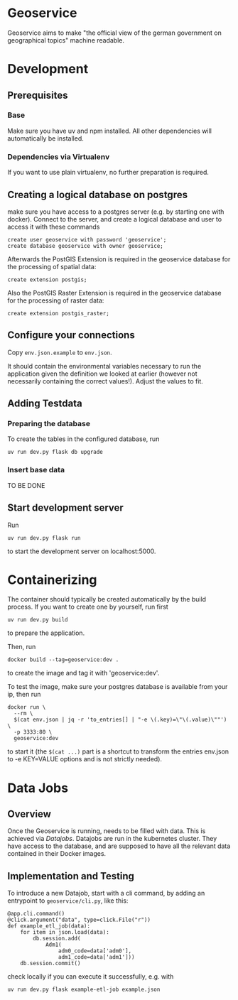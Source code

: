 # Geoservice

Geoservice aims to make "the official view of the german government on geographical topics" machine readable.

# Development

## Prerequisites

### Base

Make sure you have uv and npm installed. All other
dependencies will automatically be installed.

### Dependencies via Virtualenv

If you want to use plain virtualenv, no further preparation is required.

## Creating a logical database on postgres

make sure you have access to a postgres server (e.g. by starting one with
docker). Connect to the server, and create a logical database and user to access
it with these commands

    create user geoservice with password 'geoservice';
    create database geoservice with owner geoservice;

Afterwards the PostGIS Extension is required in the geoservice database for the processing of spatial data:

    create extension postgis;

Also the PostGIS Raster Extension is required in the geoservice database for the processing of raster data:

    create extension postgis_raster;

## Configure your connections

Copy `env.json.example` to `env.json`.

It should contain the environmental variables necessary to run the application given the definition we looked at earlier (however not necessarily containing the correct values!). Adjust the values to fit.

## Adding Testdata

### Preparing the database

To create the tables in the configured database, run

    uv run dev.py flask db upgrade

### Insert base data

TO BE DONE

## Start development server

Run

    uv run dev.py flask run

to start the development server on localhost:5000.

# Containerizing

The container should typically be created automatically by the build process.
If you want to create one by yourself, run first

    uv run dev.py build

to prepare the application.

Then, run

    docker build --tag=geoservice:dev .

to create the image and tag it with 'geoservice:dev'.

To test the image, make sure your postgres database is available from your ip,
then run

    docker run \
      --rm \
      $(cat env.json | jq -r 'to_entries[] | "-e \(.key)=\"\(.value)\""') \
      -p 3333:80 \
      geoservice:dev

to start it (the `$(cat ...)` part is a shortcut to transform the entries
env.json to -e KEY=VALUE options and is not strictly needed).

# Data Jobs

## Overview

Once the Geoservice is running, needs to be filled with data. This is achieved
via *Datajobs*. Datajobs are run in the kubernetes cluster. They have access to
the database, and are supposed to have all the relevant data contained in their
Docker images.

## Implementation and Testing

To introduce a new Datajob, start with a cli command, by adding an entrypoint
to `geoservice/cli.py`, like this:

    @app.cli.command()
    @click.argument("data", type=click.File("r"))
    def example_etl_job(data): 
        for item in json.load(data):
            db.session.add(
                Adm1(
                    adm0_code=data['adm0'],
                    adm1_code=data['adm1']))
        db.session.commit()


check locally if you can execute it successfully, e.g. with

    uv run dev.py flask example-etl-job example.json

